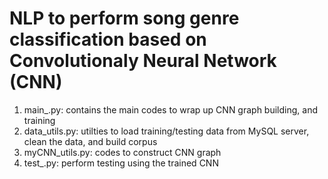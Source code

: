# NLP to perform song genre classification based on Convolutionaly Neural Network (CNN)
1. main_.py: contains the main codes to wrap up CNN graph building, and training
2. data_utils.py: utilties to load training/testing data from MySQL server, clean the data, and build corpus
3. myCNN_utils.py: codes to construct CNN graph
4. test_.py: perform testing using the trained CNN

